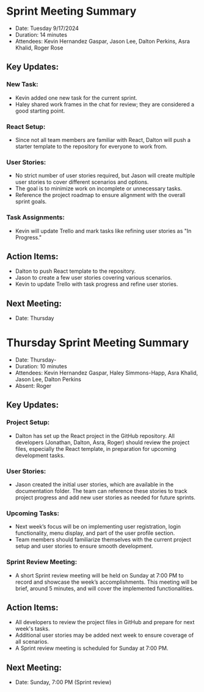 # Sprint Meeting Summary
- Date: Tuesday 9/17/2024
- Duration: 14 minutes
- Attendees: Kevin Hernandez Gaspar, Jason Lee, Dalton Perkins, Asra Khalid, Roger Rose

## Key Updates:
 ### New Task:
  - Kevin added one new task for the current sprint.
  - Haley shared work frames in the chat for review; they are considered a good starting point.
 ### React Setup:
  - Since not all team members are familiar with React, Dalton will push a starter template to the repository for everyone to work from.
 ### User Stories:
  - No strict number of user stories required, but Jason will create multiple user stories to cover different scenarios and options.
  - The goal is to minimize work on incomplete or unnecessary tasks.
  - Reference the project roadmap to ensure alignment with the overall sprint goals.
 ### Task Assignments:
  - Kevin will update Trello and mark tasks like refining user stories as "In Progress."
 ## Action Items:
  - Dalton to push React template to the repository.
  - Jason to create a few user stories covering various scenarios.
  - Kevin to update Trello with task progress and refine user stories.
  ## Next Meeting:
  - Date: Thursday

# Thursday Sprint Meeting Summary
- Date: Thursday-
- Duration: 10 minutes
- Attendees: Kevin Hernandez Gaspar, Haley Simmons-Happ, Asra Khalid, Jason Lee, Dalton Perkins
- Absent: Roger

## Key Updates:
 ### Project Setup:
  - Dalton has set up the React project in the GitHub repository. All developers (Jonathan, Dalton, Asra, Roger) should review the project files, especially the React template, in preparation for upcoming development tasks.
 ### User Stories:
  - Jason created the initial user stories, which are available in the documentation folder. The team can reference these stories to track project progress and add new user stories as needed for future sprints.
 ### Upcoming Tasks:
  - Next week’s focus will be on implementing user registration, login functionality, menu display, and part of the user profile section.
  - Team members should familiarize themselves with the current project setup and user stories to ensure smooth development.
 ### Sprint Review Meeting:
  - A short Sprint review meeting will be held on Sunday at 7:00 PM to record and showcase the week’s accomplishments. This meeting will be brief, around 5 minutes, and will cover the implemented functionalities.
## Action Items:
  - All developers to review the project files in GitHub and prepare for next week's tasks.
  - Additional user stories may be added next week to ensure coverage of all scenarios.
  - A Sprint review meeting is scheduled for Sunday at 7:00 PM.
## Next Meeting:
  - Date: Sunday, 7:00 PM (Sprint review)
